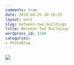 ```yaml
---
comments: true
date: 2010-04-25 20:16:33
layout: post
slug: between-two-buildings
title: Between Two Buildings
wordpress_id: 3240
categories:
- PhotoBlog
---
```


![](http://ryanfitzer.com/main/wp-content/uploads/2010/04/2010-04-12-at-15-32-57.jpg)
